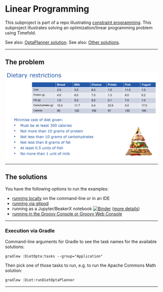 # Linear Programming

This subproject is part of a repo illustrating [constraint programming](../..).
This subproject illustrates solving an optimization/linear
programming problem using Timefold.

See also: [OptaPlanner solution](../DietOptaPlanner).
See also: [Other solutions](../Diet).

---

## The problem

![Diet](../../docs/images/Diet.png)

---

## The solutions

You have the following options to run the examples:

* [running locally](../../docs/RunningLocal.md) on the command-line or in an IDE
* [running via gitpod](../../docs/RunningGitpod.md)
* running as a Jupyter/BeakerX notebook [![Binder](https://mybinder.org/badge_logo.svg)](https://mybinder.org/v2/gh/paulk-asert/groovy-constraint-programming/master?filepath=subprojects%2FSendMoreMoney%2Fsrc%2Fmain%2Fnotebook%2FDiet.ipynb) ([more details](../../docs/RunningBeakerX.md))
* [running in the Groovy Console or Groovy Web Console](../../docs/RunningConsole.md)

---

### Execution via Gradle

Command-line arguments for Gradle to see the task names for the available solutions:
```
gradlew :DietOpta:tasks --group="Application"
```
Then pick one of those tasks to run, e.g. to run the Apache Commons Math solution:
```
gradlew :Diet:runDietOptaPlanner
```

---
